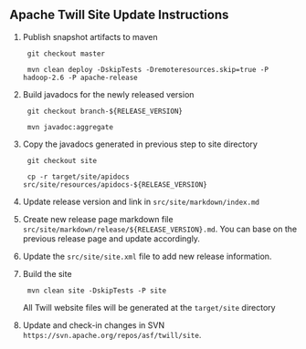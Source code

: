 <!--
 Licensed to the Apache Software Foundation (ASF) under one
 or more contributor license agreements.  See the NOTICE file
 distributed with this work for additional information
 regarding copyright ownership.  The ASF licenses this file
 to you under the Apache License, Version 2.0 (the
 "License"); you may not use this file except in compliance
 with the License.  You may obtain a copy of the License at

     http://www.apache.org/licenses/LICENSE-2.0

 Unless required by applicable law or agreed to in writing, software
 distributed under the License is distributed on an "AS IS" BASIS,
 WITHOUT WARRANTIES OR CONDITIONS OF ANY KIND, either express or implied.
 See the License for the specific language governing permissions and
 limitations under the License.
-->

Apache Twill Site Update Instructions
-------------------------------------

1. Publish snapshot artifacts to maven

        git checkout master

        mvn clean deploy -DskipTests -Dremoteresources.skip=true -P hadoop-2.6 -P apache-release
1. Build javadocs for the newly released version

        git checkout branch-${RELEASE_VERSION}

        mvn javadoc:aggregate
1. Copy the javadocs generated in previous step to site directory

        git checkout site
        
        cp -r target/site/apidocs src/site/resources/apidocs-${RELEASE_VERSION}
1. Update release version and link in `src/site/markdown/index.md`
1. Create new release page markdown file `src/site/markdown/release/${RELEASE_VERSION}.md`.
   You can base on the previous release page and update accordingly.
1. Update the `src/site/site.xml` file to add new release information.
1. Build the site

        mvn clean site -DskipTests -P site
   All Twill website files will be generated at the `target/site` directory
1. Update and check-in changes in SVN `https://svn.apache.org/repos/asf/twill/site`.
        
